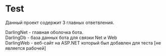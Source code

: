 # Test

Данный проект содержит 3 главных ответвления.

DarlingNet - главная оболочка бота.<BR>
DarlingDb - база данных бота для связки Net и Web<BR>
DarlingWeb - веб-сайт на ASP.NET который был добавлен для теста [не является рабочей]
